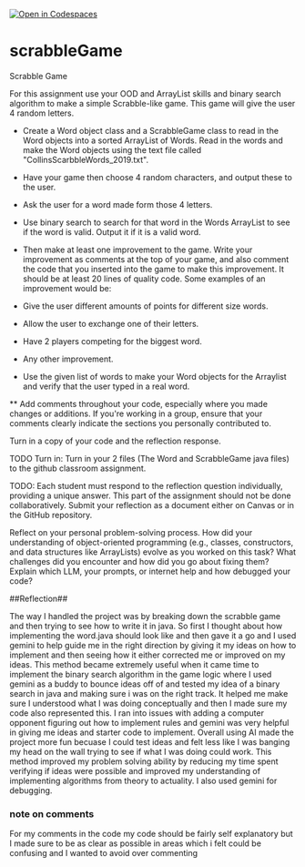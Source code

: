 [![Open in Codespaces](https://classroom.github.com/assets/launch-codespace-2972f46106e565e64193e422d61a12cf1da4916b45550586e14ef0a7c637dd04.svg)](https://classroom.github.com/open-in-codespaces?assignment_repo_id=19861083)
# scrabbleGame

Scrabble Game 

For this assignment use your OOD and ArrayList skills and binary search algorithm to make a simple Scrabble-like game.  This game will give the user 4 random letters.  

* Create a Word object class and a ScrabbleGame class to read in the Word objects into a sorted ArrayList of Words. Read in the words and make the Word objects using the text file called "CollinsScarbbleWords_2019.txt".
* Have your game then choose 4 random characters, and output these to the user.
* Ask the user for a word made form those 4 letters.
* Use binary search to search for that word in the Words ArrayList to see if the word is valid. Output it if it is a valid word.
* Then make at least one improvement to the game.  Write your improvement as comments at the top of your game, and also comment the code that you inserted into the game to make this improvement.  It should be at least 20 lines of quality code. Some examples of an improvement would be:

* Give the user different amounts of points for different size words.
* Allow the user to exchange one of their letters.
* Have 2 players competing for the biggest word.
* Any other improvement.
* Use the given list of words to make your Word objects for the Arraylist and verify that the user typed in a real word.

** Add comments throughout your code, especially where you made changes or additions. If you're working in a group, ensure that your comments clearly indicate the sections you personally contributed to.

Turn in a copy of your code and the reflection response.

TODO Turn in: Turn in your 2 files (The Word and ScrabbleGame java files) to the github classroom assignment.

TODO: Each student must respond to the reflection question individually, providing a unique answer. This part of the assignment should not be done collaboratively. Submit your reflection as a document either on Canvas or in the GitHub repository.

Reflect on your personal problem-solving process. How did your understanding of object-oriented programming (e.g., classes, constructors, and data structures like ArrayLists) evolve as you worked on this task? What challenges did you encounter and how did you go about fixing them? Explain which LLM, your prompts, or internet help and how debugged your code?

##Reflection##

The way I handled the project was by breaking down the scrabble game and then trying to see how to write it in java. So first I thought about how implementing the word.java should look like and then gave it a go and I used gemini to help guide me in the right direction by giving it my ideas on how to implement and then seeing how it either corrected me or improved on my ideas. This method became extremely useful when it came time to implement the binary search algorithm in the game logic where I used gemini as a buddy to bounce ideas off of and tested my idea of a binary search in java and making sure i was on the right track. It helped me make sure I understood what I was doing conceptually and then I made sure my code also represented this. I ran into issues with adding a computer opponent figuring out how to implement rules and gemini was very helpful in giving me ideas and starter code to implement. Overall using AI made the project more fun becuase I could test ideas and felt less like I was banging my head on the wall trying to see if what I was doing could work. This method improved my problem solving ability by reducing my time spent verifying if ideas were possible and improved my understanding of implementing algorithms from theory to actuality. I also used gemini for debugging. 

### note on comments ###
For my comments in the code my code should be fairly self explanatory but I made sure to be as clear as possible in areas which i felt could be confusing and I wanted to avoid
over commenting 